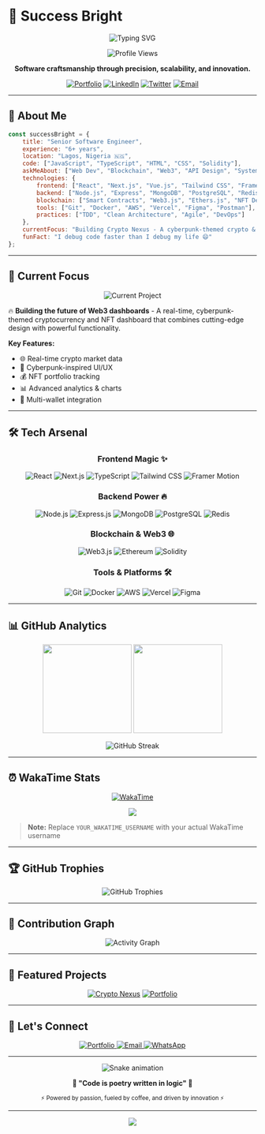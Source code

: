 # 🚀 Success Bright

<div align="center">
  
  ![Typing SVG](https://readme-typing-svg.demolab.com?font=Fira+Code&size=28&duration=3000&pause=1000&color=00D9FF&background=0D1117&center=true&vCenter=true&width=600&height=100&lines=Senior+Software+Engineer;Full-Stack+Developer;Blockchain+%26+Web3+Specialist;Code+Craftsman+%26+Problem+Solver)
  
  <img src="https://komarev.com/ghpvc/?username=brightsoftware7&label=Profile%20views&color=0e75b6&style=flat" alt="Profile Views" />
  
  **Software craftsmanship through precision, scalability, and innovation.**
  
  [![Portfolio](https://img.shields.io/badge/Portfolio-FF5722?style=for-the-badge&logo=todoist&logoColor=white)](https://brightscript001.vercel.app)
  [![LinkedIn](https://img.shields.io/badge/LinkedIn-0077B5?style=for-the-badge&logo=linkedin&logoColor=white)](https://www.linkedin.com/in/brightscript001)
  [![Twitter](https://img.shields.io/badge/Twitter-1DA1F2?style=for-the-badge&logo=twitter&logoColor=white)](https://twitter.com/brightscript001)
  [![Email](https://img.shields.io/badge/Email-D14836?style=for-the-badge&logo=gmail&logoColor=white)](mailto:brightsuccess117@gmail.com)
  
</div>

---

## 🌟 About Me

```javascript
const successBright = {
    title: "Senior Software Engineer",
    experience: "6+ years",
    location: "Lagos, Nigeria 🇳🇬",
    code: ["JavaScript", "TypeScript", "HTML", "CSS", "Solidity"],
    askMeAbout: ["Web Dev", "Blockchain", "Web3", "API Design", "System Architecture"],
    technologies: {
        frontend: ["React", "Next.js", "Vue.js", "Tailwind CSS", "Framer Motion"],
        backend: ["Node.js", "Express", "MongoDB", "PostgreSQL", "Redis"],
        blockchain: ["Smart Contracts", "Web3.js", "Ethers.js", "NFT Development"],
        tools: ["Git", "Docker", "AWS", "Vercel", "Figma", "Postman"],
        practices: ["TDD", "Clean Architecture", "Agile", "DevOps"]
    },
    currentFocus: "Building Crypto Nexus - A cyberpunk-themed crypto & NFT dashboard",
    funFact: "I debug code faster than I debug my life 😄"
};
```

---

## 🎯 Current Focus

<div align="center">
  
  ![Current Project](https://img.shields.io/badge/🚀%20Current%20Project-Crypto%20Nexus-blueviolet?style=for-the-badge)
  
</div>

🔥 **Building the future of Web3 dashboards** - A real-time, cyberpunk-themed cryptocurrency and NFT dashboard that combines cutting-edge design with powerful functionality.

**Key Features:**
- 🌐 Real-time crypto market data
- 🎨 Cyberpunk-inspired UI/UX
- 💰 NFT portfolio tracking
- 📊 Advanced analytics & charts
- 🔐 Multi-wallet integration

---

## 🛠️ Tech Arsenal

<div align="center">

### Frontend Magic ✨
![React](https://img.shields.io/badge/React-20232A?style=for-the-badge&logo=react&logoColor=61DAFB)
![Next.js](https://img.shields.io/badge/Next.js-000000?style=for-the-badge&logo=nextdotjs&logoColor=white)
![TypeScript](https://img.shields.io/badge/TypeScript-007ACC?style=for-the-badge&logo=typescript&logoColor=white)
![Tailwind CSS](https://img.shields.io/badge/Tailwind_CSS-38B2AC?style=for-the-badge&logo=tailwind-css&logoColor=white)
![Framer Motion](https://img.shields.io/badge/Framer_Motion-black?style=for-the-badge&logo=framer&logoColor=blue)

### Backend Power 🔥
![Node.js](https://img.shields.io/badge/Node.js-43853D?style=for-the-badge&logo=node.js&logoColor=white)
![Express.js](https://img.shields.io/badge/Express.js-404D59?style=for-the-badge)
![MongoDB](https://img.shields.io/badge/MongoDB-4EA94B?style=for-the-badge&logo=mongodb&logoColor=white)
![PostgreSQL](https://img.shields.io/badge/PostgreSQL-316192?style=for-the-badge&logo=postgresql&logoColor=white)
![Redis](https://img.shields.io/badge/Redis-DC382D?style=for-the-badge&logo=redis&logoColor=white)

### Blockchain & Web3 🌐
![Web3.js](https://img.shields.io/badge/Web3.js-F16822?style=for-the-badge&logo=web3.js&logoColor=white)
![Ethereum](https://img.shields.io/badge/Ethereum-3C3C3D?style=for-the-badge&logo=ethereum&logoColor=white)
![Solidity](https://img.shields.io/badge/Solidity-e6e6e6?style=for-the-badge&logo=solidity&logoColor=black)

### Tools & Platforms 🛠️
![Git](https://img.shields.io/badge/Git-F05032?style=for-the-badge&logo=git&logoColor=white)
![Docker](https://img.shields.io/badge/Docker-2496ED?style=for-the-badge&logo=docker&logoColor=white)
![AWS](https://img.shields.io/badge/AWS-232F3E?style=for-the-badge&logo=amazon-aws&logoColor=white)
![Vercel](https://img.shields.io/badge/Vercel-000000?style=for-the-badge&logo=vercel&logoColor=white)
![Figma](https://img.shields.io/badge/Figma-F24E1E?style=for-the-badge&logo=figma&logoColor=white)

</div>

---

## 📊 GitHub Analytics

<div align="center">
  
  <img height="180em" src="https://github-readme-stats.vercel.app/api?username=brightsoftware7&show_icons=true&theme=tokyonight&include_all_commits=true&count_private=true&hide_border=true&bg_color=0D1117&title_color=00D9FF&icon_color=00D9FF&text_color=ffffff"/>
  <img height="180em" src="https://github-readme-stats.vercel.app/api/top-langs/?username=brightsoftware7&layout=compact&langs_count=8&theme=tokyonight&hide_border=true&bg_color=0D1117&title_color=00D9FF&text_color=ffffff"/>
  
</div>

<div align="center">
  
  ![GitHub Streak](https://github-readme-streak-stats.herokuapp.com/?user=brightsoftware7&theme=tokyonight&hide_border=true&background=0D1117&stroke=00D9FF&ring=00D9FF&fire=00D9FF&currStreakLabel=00D9FF)
  
</div>

---

## ⏰ WakaTime Stats

<div align="center">
  
  [![WakaTime](https://wakatime.com/badge/user/brightsoftware.svg)](https://wakatime.com/@YOUR_WAKATIME_USERNAME)
  
  <img src="https://github-readme-stats.vercel.app/api/wakatime?username=brightsoftware&theme=tokyonight&hide_border=true&bg_color=0D1117&title_color=00D9FF&text_color=ffffff" />
  
</div>

> **Note:** Replace `YOUR_WAKATIME_USERNAME` with your actual WakaTime username

---

## 🏆 GitHub Trophies

<div align="center">
  
  ![GitHub Trophies](https://github-profile-trophy.vercel.app/?username=brightsoftware7&theme=tokyonight&no-frame=true&no-bg=true&margin-w=4&row=1)
  
</div>

---

## 🌈 Contribution Graph

<div align="center">
  
  ![Activity Graph](https://github-readme-activity-graph.vercel.app/graph?username=brightsoftware7&theme=tokyo-night&hide_border=true&bg_color=0D1117&color=00D9FF&line=00D9FF&point=ffffff)
  
</div>

---

## 🎨 Featured Projects

<div align="center">

[![Crypto Nexus](https://github-readme-stats.vercel.app/api/pin/?username=brightsoftware7&repo=crypto-nexus&theme=tokyonight&hide_border=true&bg_color=0D1117&title_color=00D9FF&text_color=ffffff)](https://github.com/brightsoftware7/crypto-nexus)
[![Portfolio](https://github-readme-stats.vercel.app/api/pin/?username=brightsoftware7&repo=portfolio&theme=tokyonight&hide_border=true&bg_color=0D1117&title_color=00D9FF&text_color=ffffff)](https://github.com/brightsoftware7/portfolio)

</div>

---

## 🤝 Let's Connect

<div align="center">
  
  <a href="https://brightscript001.vercel.app" target="_blank">
    <img src="https://img.shields.io/badge/Portfolio-Visit%20Now-00D9FF?style=for-the-badge&logo=google-chrome&logoColor=white&labelColor=000000" alt="Portfolio"/>
  </a>
  
  <a href="mailto:brightsuccess117@gmail.com">
    <img src="https://img.shields.io/badge/Email-brightsuccess117@gmail.com-D14836?style=for-the-badge&logo=gmail&logoColor=white&labelColor=000000" alt="Email"/>
  </a>
  
  <a href="https://wa.me/2347034199620" target="_blank">
    <img src="https://img.shields.io/badge/WhatsApp-Chat%20Now-25D366?style=for-the-badge&logo=whatsapp&logoColor=white&labelColor=000000" alt="WhatsApp"/>
  </a>
  
</div>

---

<div align="center">
  
  ![Snake animation](https://github.com/brightsoftware7/brightsoftware7/blob/output/github-contribution-grid-snake.svg)
  
  **🌟 "Code is poetry written in logic" 🌟**
  
  <sub>⚡ Powered by passion, fueled by coffee, and driven by innovation ⚡</sub>
  
</div>

---

<div align="center">
  
  <img src="https://capsule-render.vercel.app/api?type=waving&color=gradient&height=100&section=footer&text=Thanks%20for%20visiting!&fontSize=16&fontColor=ffffff&animation=twinkling"/>
  
</div>
